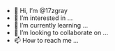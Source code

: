 - 👋 Hi, I’m @17zgray
- 👀 I’m interested in ...
- 🌱 I’m currently learning ...
- 💞️ I’m looking to collaborate on ...
- 📫 How to reach me ...

<!---
17zgray/17zgray is a ✨ special ✨ repository because its `README.md` (this file) appears on your GitHub profile.
You can click the Preview link to take a look at your changes.
--->
